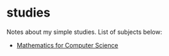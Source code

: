 # studies
Notes about my simple studies. List of subjects below:

- [Mathematics for Computer Science](https://github.com/devatreides/studies/tree/main/cs-math)
